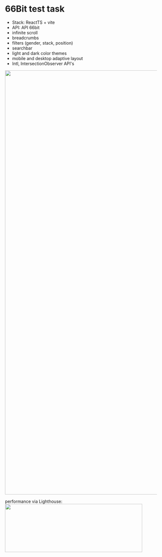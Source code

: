 # 66Bit test task

- Stack: ReactTS + vite
- API: API 66bit
- infinite scroll
- breadcrumbs
- filters (gender, stack, position)
- searchbar
- light and dark color themes
- mobile and desktop adaptive layout
- Intl, IntersectionObserver API's

<img src="https://github.com/user-attachments/assets/dd226c83-3ae8-4590-b4de-5749084d1e9f" width="800" height="1400">

performance via Lighthouse:
<img src="https://github.com/user-attachments/assets/577cbb84-9537-4386-89cf-391daa97b530" width="455" height="159">
